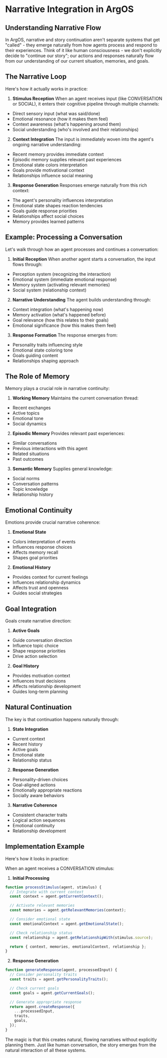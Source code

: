# Narrative Integration in ArgOS

## Understanding Narrative Flow

In ArgOS, narrative and story continuation aren't separate systems that get "called" - they emerge naturally from how agents process and respond to their experiences. Think of it like human consciousness - we don't explicitly decide to "continue our story"; our actions and responses naturally flow from our understanding of our current situation, memories, and goals.

## The Narrative Loop

Here's how it actually works in practice:

1. **Stimulus Reception**
   When an agent receives input (like CONVERSATION or SOCIAL), it enters their cognitive pipeline through multiple channels:

- Direct sensory input (what was said/done)
- Emotional resonance (how it makes them feel)
- Context awareness (what's happening around them)
- Social understanding (who's involved and their relationships)

2. **Context Integration**
   The input is immediately woven into the agent's ongoing narrative understanding:

- Recent memory provides immediate context
- Episodic memory supplies relevant past experiences
- Emotional state colors interpretation
- Goals provide motivational context
- Relationships influence social meaning

3. **Response Generation**
   Responses emerge naturally from this rich context:

- The agent's personality influences interpretation
- Emotional state shapes reaction tendencies
- Goals guide response priorities
- Relationships affect social choices
- Memory provides learned patterns

## Example: Processing a Conversation

Let's walk through how an agent processes and continues a conversation:

1. **Initial Reception**
   When another agent starts a conversation, the input flows through:

- Perception system (recognizing the interaction)
- Emotional system (immediate emotional response)
- Memory system (activating relevant memories)
- Social system (relationship context)

2. **Narrative Understanding**
   The agent builds understanding through:

- Context integration (what's happening now)
- Memory activation (what's happened before)
- Goal relevance (how this relates to their goals)
- Emotional significance (how this makes them feel)

3. **Response Formation**
   The response emerges from:

- Personality traits influencing style
- Emotional state coloring tone
- Goals guiding content
- Relationships shaping approach

## The Role of Memory

Memory plays a crucial role in narrative continuity:

1. **Working Memory**
   Maintains the current conversation thread:

- Recent exchanges
- Active topics
- Emotional tone
- Social dynamics

2. **Episodic Memory**
   Provides relevant past experiences:

- Similar conversations
- Previous interactions with this agent
- Related situations
- Past outcomes

3. **Semantic Memory**
   Supplies general knowledge:

- Social norms
- Conversation patterns
- Topic knowledge
- Relationship history

## Emotional Continuity

Emotions provide crucial narrative coherence:

1. **Emotional State**

- Colors interpretation of events
- Influences response choices
- Affects memory recall
- Shapes goal priorities

2. **Emotional History**

- Provides context for current feelings
- Influences relationship dynamics
- Affects trust and openness
- Guides social strategies

## Goal Integration

Goals create narrative direction:

1. **Active Goals**

- Guide conversation direction
- Influence topic choice
- Shape response priorities
- Drive action selection

2. **Goal History**

- Provides motivation context
- Influences trust decisions
- Affects relationship development
- Guides long-term planning

## Natural Continuation

The key is that continuation happens naturally through:

1. **State Integration**

- Current context
- Recent history
- Active goals
- Emotional state
- Relationship status

2. **Response Generation**

- Personality-driven choices
- Goal-aligned actions
- Emotionally appropriate reactions
- Socially aware behaviors

3. **Narrative Coherence**

- Consistent character traits
- Logical action sequences
- Emotional continuity
- Relationship development

## Implementation Example

Here's how it looks in practice:

When an agent receives a CONVERSATION stimulus:

1. **Initial Processing**

```typescript
function processStimulus(agent, stimulus) {
  // Integrate with current context
  const context = agent.getCurrentContext();

  // Activate relevant memories
  const memories = agent.getRelevantMemories(context);

  // Consider emotional state
  const emotionalContext = agent.getEmotionalState();

  // Check relationship status
  const relationship = agent.getRelationshipWith(stimulus.source);

  return { context, memories, emotionalContext, relationship };
}
```

2. **Response Generation**

```typescript
function generateResponse(agent, processedInput) {
  // Consider personality traits
  const traits = agent.getPersonalityTraits();

  // Check current goals
  const goals = agent.getCurrentGoals();

  // Generate appropriate response
  return agent.createResponse({
    ...processedInput,
    traits,
    goals,
  });
}
```

The magic is that this creates natural, flowing narratives without explicitly planning them. Just like human conversation, the story emerges from the natural interaction of all these systems.
